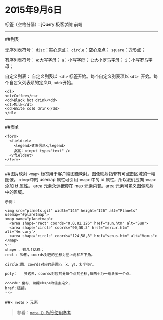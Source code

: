 ﻿# 2015年9月6日  

标签（空格分隔）：jQuery 极客学院  前端

---
##列表

无序列表符号：
`disc`：实心原点；
`circle`：空心原点；
`square`：方形点；

有序列表符号：
`A`:大写字母；
`a`：小写字母；
`I`:大小罗马字母；
`i`：小写罗马字母；

自定义列表：
自定义列表以` <dl>` 标签开始。每个自定义列表项以 `<dt> `开始。每个自定义列表项的定义以` <dd>`开始。
```
<dl>
<dt>Coffee</dt>
<dd>Black hot drink</dd>
<dt>Milk</dt>
<dd>White cold drink</dd>
</dl>
```

---
##表单

```
<form>
  <fieldset>
    <legend>健康信息</legend>
    身高：<input type="text" />
  </fieldset>
</form>
```

---
##图片映射
`<map>` 标签用于客户端图像映射。图像映射指带有可点击区域的一幅图像。
`<img>`中的 usemap 属性可引用 `<map>` 中的 id 属性，所以我们应向 `<map>` 添加 id 属性。
area 元素永远嵌套在 map 元素内部。area 元素可定义图像映射中的区域。
```
示例：

<img src="planets.gif" width="145" height="126" alt="Planets" usemap="#planetmap">
<map name="planetmap">
  <area shape="rect" coords="0,0,82,126" href="sun.htm" alt="Sun">
  <area shape="circle" coords="90,58,3" href="mercur.htm" alt="Mercury">
  <area shape="circle" coords="124,58,8" href="venus.htm" alt="Venus">
</map>
<--
shape : 有几个选择：
rect : 矩形，coords对应的坐标为左上角和右下角。

circle:圆，coords对应的是圆心（x，y），和半径r。

poly：   多边形，coords对应的是每个点的坐标,每两个为一组表示一个点。

coords：坐标，根据shape的值去定义。  
href：链接。 
-->
```

##< meta > 元素
>参看：[`meta（）`标签使用参考](http://segmentfault.com/a/1190000002407912)


